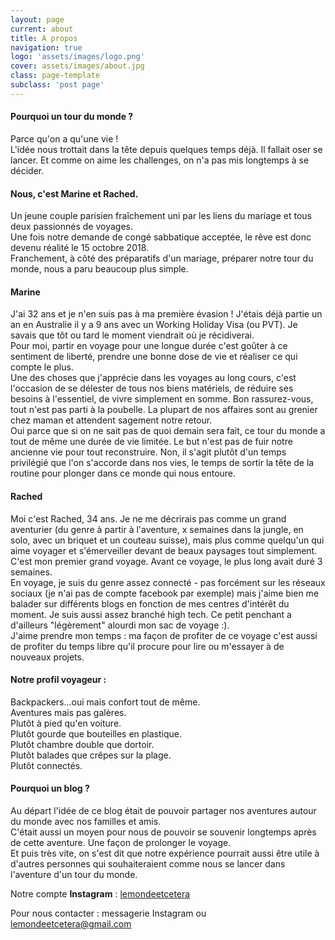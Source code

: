```yaml
---
layout: page
current: about
title: A propos
navigation: true
logo: 'assets/images/logo.png'
cover: assets/images/about.jpg
class: page-template
subclass: 'post page'
---
```

#### Pourquoi un tour du monde ?
Parce qu'on a qu'une vie !  
L'idée nous trottait dans la tête depuis quelques temps déjà. Il fallait oser se lancer. Et comme on aime les challenges, on n'a pas mis longtemps à se décider.

#### Nous, c'est Marine et Rached.
Un jeune couple parisien fraîchement uni par les liens du mariage et tous deux passionnés de voyages.  
Une fois notre demande de congé sabbatique acceptée, le rêve est donc devenu réalité le 15 octobre 2018.  
Franchement, à côté des préparatifs d'un mariage, préparer notre tour du monde, nous a paru beaucoup plus simple.

#### Marine
J'ai 32 ans et je n'en suis pas à ma première évasion ! J'étais déjà partie un an en Australie il y a 9 ans avec un Working Holiday Visa (ou PVT). Je savais que tôt ou tard le moment viendrait où je récidiverai.  
Pour moi, partir en voyage pour une longue durée c'est goûter à ce sentiment de liberté, prendre une bonne dose de vie et réaliser ce qui compte le plus.  
Une des choses que j'apprécie dans les voyages au long cours, c'est l'occasion de se délester de tous nos biens matériels, de réduire ses besoins à l'essentiel, de vivre simplement en somme. Bon rassurez-vous, tout n'est pas parti à la poubelle. La plupart de nos affaires sont au grenier chez maman et attendent sagement notre retour.  
Oui parce que si on ne sait pas de quoi demain sera fait, ce tour du monde a tout de même une durée de vie limitée. Le but n'est pas de fuir notre ancienne vie pour tout reconstruire. Non, il s'agit plutôt d'un temps privilégié que l'on s'accorde dans nos vies, le temps de sortir la tête de la routine pour plonger dans ce monde qui nous entoure.

#### Rached
Moi c'est Rached, 34 ans. Je ne me décrirais pas comme un grand aventurier (du genre à partir à l'aventure, x semaines dans la jungle, en solo, avec un briquet et un couteau suisse), mais plus comme quelqu'un qui aime voyager et s'émerveiller devant de beaux paysages tout simplement. C'est mon premier grand voyage. Avant ce voyage, le plus long avait duré 3 semaines.  
En voyage, je suis du genre assez connecté - pas forcément sur les réseaux sociaux (je n'ai pas de compte facebook par exemple) mais j'aime bien me balader sur différents blogs en fonction de mes centres d'intérêt du moment. Je suis aussi assez branché high tech. Ce petit penchant a d'ailleurs "légèrement" alourdi mon sac de voyage :).  
J'aime prendre mon temps : ma façon de profiter de ce voyage c'est aussi de profiter du temps libre qu'il procure pour lire ou m'essayer à de nouveaux projets.

#### Notre profil voyageur :
Backpackers...oui mais confort tout de même.  
Aventures mais pas galères.  
Plutôt à pied qu'en voiture.  
Plutôt gourde que bouteilles en plastique.  
Plutôt chambre double que dortoir.  
Plutôt balades que crêpes sur la plage.  
Plutôt connectés.  

#### Pourquoi un blog ?  
Au départ l'idée de ce blog était de pouvoir partager nos aventures autour du monde avec nos familles et amis.  
C'était aussi un moyen pour nous de pouvoir se souvenir longtemps après de cette aventure. Une façon de prolonger le voyage.  
Et puis très vite, on s'est dit que notre expérience pourrait aussi être utile à d'autres personnes qui souhaiteraient comme nous se lancer dans l'aventure d'un tour du monde.

Notre compte **Instagram** : [lemondeetcetera](https://www.instagram.com/lemondeetcetera)

Pour nous contacter : messagerie Instagram ou lemondeetcetera@gmail.com